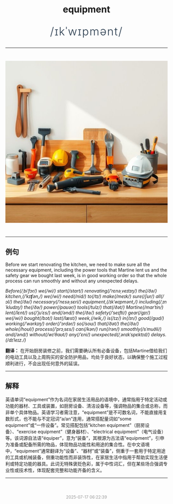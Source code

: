 <div align="center">

# equipment

<div style="margin: 30px 0;">
<h1 style="font-size: 2.5em; font-weight: 300; letter-spacing: 2px; margin: 0; color: #2c3e50;">
/ɪkˈwɪpmənt/
</h1>
</div>

</div>

---

<div align="center" style="margin: 40px 0;">

![equipment](images/equipment.png)

</div>

---

## 例句

Before we start renovating the kitchen, we need to make sure all the necessary equipment, including the power tools that Martine lent us and the safety gear we bought last week, is in good working order so that the whole process can run smoothly and without any unexpected delays.

*Before(/ˌbiˈfɔr/) we(/wi/) start(/stɑrt/) renovating(/ˈrɛnəˌveɪtɪŋ/) the(/ðə/) kitchen,(/ˈkɪʧən,/) we(/wi/) need(/nid/) to(/tɪ/) make(/meɪk/) sure(/ʃʊr/) all(/ɔl/) the(/ðə/) necessary(/ˈnɛsəˌsɛri/) equipment,(/ɪkˈwɪpmənt,/) including(/ˌɪnˈkludɪŋ/) the(/ðə/) power(/paʊər/) tools(/tulz/) that(/ðət/) Martine(/mɑrˈtin/) lent(/lɛnt/) us(/ˈjuˈɛs/) and(/ənd/) the(/ðə/) safety(/ˈseɪfti/) gear(/gɪr/) we(/wi/) bought(/bɔt/) last(/læst/) week,(/wik,/) is(/ɪz/) in(/ɪn/) good(/gʊd/) working(/ˈwərkɪŋ/) order(/ˈɔrdər/) so(/soʊ/) that(/ðət/) the(/ðə/) whole(/hoʊl/) process(/ˈprɔˌsɛs/) can(/kən/) run(/rən/) smoothly(/sˈmuðli/) and(/ənd/) without(/wɪˈθaʊt/) any(/ˈɛni/) unexpected(/ˌənɪkˈspɛktɪd/) delays.(/dɪˈleɪz./)*

**翻译：** 在开始厨房装修之前，我们需要确认所有必备设备，包括Martine借给我们的电动工具以及上周购买的安全防护用品，均处于良好状态，以确保整个施工过程顺利进行，不会出现任何意外的延误。

---

## 解释

英语单词“equipment”作为名词在家居生活用品的语境中，通常指用于特定活动或功能的器材、工具或装置，如厨房设备、清洁设备等，强调物品的集合或总称，而非单个具体物品。英语学习者需注意，“equipment”是不可数名词，不能直接用复数形式，也不能与不定冠词“a/an”连用，通常搭配量词如“some equipment”或“一件设备”。常见搭配包括“kitchen equipment”（厨房设备）、“exercise equipment”（健身器材）、“electrical equipment”（电气设备）等。该词源自法语“équiper”，意为“装备”，其根源为古法语“equipment”，引申为准备或配备所需的物品，体现物品功能性和用途的集合性。在中文语境中，“equipment”通常翻译为“设备”、“器材”或“装备”，侧重于一套用于特定用途的工具或机械装备，侧重功能性而非装饰性，在家居生活中指用于帮助实现生活便利或特定功能的器具。此词无特殊褒贬色彩，属于中性词汇，但在某些场合强调专业性或技术性，体现配套完整和功能齐备的含义。


---

<div align="center" style="margin-top: 50px;">
<small style="color: #999; font-size: 0.9em;">2025-07-17 06:22:39</small>
</div>
